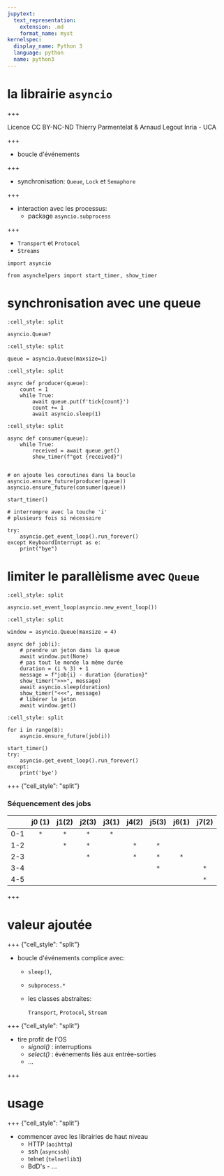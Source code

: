 ```yaml
---
jupytext:
  text_representation:
    extension: .md
    format_name: myst
kernelspec:
  display_name: Python 3
  language: python
  name: python3
---
```


# la librairie `asyncio`

+++

<div class="licence">
<span>Licence CC BY-NC-ND</span>
<span>Thierry Parmentelat &amp; Arnaud Legout</span>
<span>Inria - UCA</span>
</div>

+++

* boucle d'événements

+++

* synchronisation: `Queue`, `Lock` et `Semaphore`

+++

* interaction avec les processus:
  * package `asyncio.subprocess`

+++

* `Transport` et `Protocol` 
* `Streams`

```{code-cell}
import asyncio

from asynchelpers import start_timer, show_timer
```

# synchronisation avec une queue

```{code-cell}
:cell_style: split

asyncio.Queue?
```

```{code-cell}
:cell_style: split

queue = asyncio.Queue(maxsize=1)
```

```{code-cell}
:cell_style: split

async def producer(queue):
    count = 1
    while True:
        await queue.put(f'tick{count}')
        count += 1
        await asyncio.sleep(1)
```

```{code-cell}
:cell_style: split

async def consumer(queue):
    while True:
        received = await queue.get()
        show_timer(f"got {received}")
        
```

```{code-cell}
# on ajoute les coroutines dans la boucle
asyncio.ensure_future(producer(queue))
asyncio.ensure_future(consumer(queue))
```

```{code-cell}
start_timer()

# interrompre avec la touche 'i' 
# plusieurs fois si nécessaire

try:
    asyncio.get_event_loop().run_forever()
except KeyboardInterrupt as e:
    print("bye")
```

# limiter le parallèlisme avec `Queue`

```{code-cell}
:cell_style: split

asyncio.set_event_loop(asyncio.new_event_loop())
```

```{code-cell}
:cell_style: split

window = asyncio.Queue(maxsize = 4)
```

```{code-cell}
async def job(i):
    # prendre un jeton dans la queue
    await window.put(None)
    # pas tout le monde la même durée
    duration = (i % 3) + 1
    message = f"job{i} - duration {duration}"
    show_timer(">>>", message)
    await asyncio.sleep(duration)
    show_timer("<<<", message)
    # libérer le jeton
    await window.get()
```

```{code-cell}
:cell_style: split

for i in range(8):
    asyncio.ensure_future(job(i))

start_timer()
try:
    asyncio.get_event_loop().run_forever()
except:
    print('bye')
```

+++ {"cell_style": "split"}

### Séquencement des jobs

|     | j0 (1) | j1(2) | j2(3) | j3(1) | j4(2) | j5(3) | j6(1) | j7(2) |
|:---:|:------:|:-----:|:-----:|:-----:|:-----:|:-----:|:-----:|:-----:|
| 0-1 | `*`    | `*`   | `*`   | `*`   |       |       |       |       |
| 1-2 |        | `*`   | `*`   |       | `*`   | `*`   |       |       |
| 2-3 |        |       | `*`   |       | `*`   | `*`   | `*`   |       |
| 3-4 |        |       |       |       |       | `*`   |       | `*`   |
| 4-5 |        |       |       |       |       |       |       | `*`   |

+++

# valeur ajoutée

+++ {"cell_style": "split"}

* boucle d'événements complice avec:
  * `sleep()`,
  * `subprocess.*`
  * les classes abstraites:
  
    `Transport`, `Protocol`, `Stream`

+++ {"cell_style": "split"}

* tire profit de l'OS
  * *signal()* : interruptions
  * *select()* : événements liés aux entrée-sorties
  * ...

+++

# usage

+++ {"cell_style": "split"}

* commencer avec les librairies de haut niveau
  * HTTP (`aoihttp`) 
  * ssh (`asyncssh`)
  * telnet (`telnetlib3`) 
  * BdD's - ...
